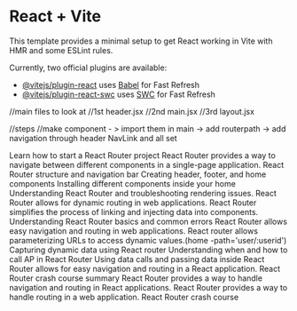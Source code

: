 # React + Vite

This template provides a minimal setup to get React working in Vite with HMR and some ESLint rules.

Currently, two official plugins are available:

- [@vitejs/plugin-react](https://github.com/vitejs/vite-plugin-react/blob/main/packages/plugin-react/README.md) uses [Babel](https://babeljs.io/) for Fast Refresh
- [@vitejs/plugin-react-swc](https://github.com/vitejs/vite-plugin-react-swc) uses [SWC](https://swc.rs/) for Fast Refresh


//main files to look at 
//1st header.jsx
//2nd main.jsx 
//3rd layout.jsx

//steps 
//make component - > import them in main -> add routerpath -> add navigation through header NavLink and all set

Learn how to start a React Router project
React Router provides a way to navigate between different components in a single-page application.
React Router structure and navigation bar
Creating header, footer, and home components
Installing different components inside your home
Understanding React Router and troubleshooting rendering issues.
React Router allows for dynamic routing in web applications. 
React Router simplifies the process of linking and injecting data into components.
Understanding React Router basics and common errors
React Router allows easy navigation and routing in web applications.
React router allows parameterizing URLs to access dynamic values.(home -path='user/:userid')
Capturing dynamic data using React router
Understanding when and how to call AP in React Router
Using data calls and passing data inside
React Router allows for easy navigation and routing in a React application.
React Router crash course summary
React Router provides a way to handle navigation and routing in React applications.
React Router provides a way to handle routing in a web application.
React Router crash course